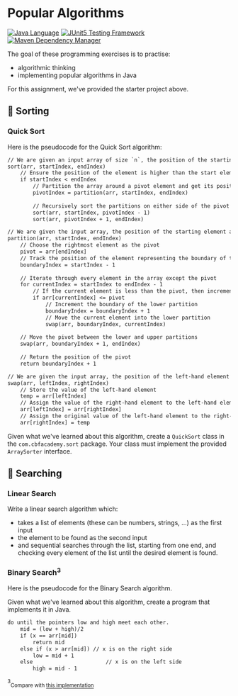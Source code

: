 # Popular Algorithms

[![Java Language](https://img.shields.io/badge/PLATFORM-OpenJDK-3A75B0.svg?style=for-the-badge)][1]
[![JUnit5 Testing Framework](https://img.shields.io/badge/testing%20framework-JUnit5-26A162.svg?style=for-the-badge)][2]
[![Maven Dependency Manager](https://img.shields.io/badge/dependency%20manager-Maven-AA215A.svg?style=for-the-badge)][3]

The goal of these programming exercises is to practise:
- algorithmic thinking
- implementing popular algorithms in Java

For this assignment, we've provided the starter project above.

## :pushpin: Sorting

### Quick Sort

Here is the pseudocode for the Quick Sort algorithm:

```txt
// We are given an input array of size `n`, the position of the starting element (initially `0`) and the position of the end element (initially `n-1`)
sort(arr, startIndex, endIndex)
    // Ensure the position of the element is higher than the start element
    if startIndex < endIndex
        // Partition the array around a pivot element and get its position
        pivotIndex = partition(arr, startIndex, endIndex)
        
        // Recursively sort the partitions on either side of the pivot
        sort(arr, startIndex, pivotIndex - 1)
        sort(arr, pivotIndex + 1, endIndex)

// We are given the input array, the position of the starting element and the position of the end element
partition(arr, startIndex, endIndex)
    // Choose the rightmost element as the pivot
    pivot = arr[endIndex]
    // Track the position of the element representing the boundary of the lower partition and initialise it to the position just before the starting element
    boundaryIndex = startIndex - 1
    
    // Iterate through every element in the array except the pivot
    for currentIndex = startIndex to endIndex - 1
        // If the current element is less than the pivot, then increment the boundary position and swap the element at the new boundary with the current element. This has the effect of pushing all lower values to the left of the array.
        if arr[currentIndex] <= pivot
            // Increment the boundary of the lower partition
            boundaryIndex = boundaryIndex + 1
            // Move the current element into the lower partition
            swap(arr, boundaryIndex, currentIndex)
    
    // Move the pivot between the lower and upper partitions
    swap(arr, boundaryIndex + 1, endIndex)
    
    // Return the position of the pivot
    return boundaryIndex + 1

// We are given the input array, the position of the left-hand element and the position of the right-hand element
swap(arr, leftIndex, rightIndex)
    // Store the value of the left-hand element
    temp = arr[leftIndex]
    // Assign the value of the right-hand element to the left-hand element
    arr[leftIndex] = arr[rightIndex]
    // Assign the original value of the left-hand element to the right-hand element
    arr[rightIndex] = temp
```

Given what we've learned about this algorithm, create a `QuickSort` class in the `com.cbfacademy.sort` package. Your class must implement the provided `ArraySorter` interface.

## :pushpin: Searching

### Linear Search

Write a linear search algorithm which:
- takes a list of elements (these can be numbers, strings, ...) as the first input
- the element to be found as the second input
- and sequential searches through the list, starting from one end, and checking every element of the list until the desired element is found.

### Binary Search<sup>3<sup>

Here is the pseudocode for the Binary Search algorithm.

Given what we've learned about this algorithm, create a program that implements it in Java.

```txt
do until the pointers low and high meet each other.
    mid = (low + high)/2
    if (x == arr[mid])
        return mid
    else if (x > arr[mid]) // x is on the right side
        low = mid + 1
    else                       // x is on the left side
        high = mid - 1
```

<sup>3</sup><sub>Compare with [this implementation][6]</sub>

[1]: https://docs.oracle.com/javase/11/docs/api/index.html
[2]: https://junit.org/junit5/
[3]: https://maven.apache.org/
[4]: https://www.programiz.com/java-programming/examples/merge-sort
[5]: https://www.programiz.com/java-programming/examples/quick-sort
[6]: https://www.programiz.com/java-programming/examples/binary-search